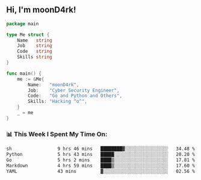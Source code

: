 <h2> Hi, I'm moonD4rk!</h2>

```go
package main

type Me struct {
	Name   string
	Job    string
	Code   string
	Skills string
}

func main() {
	me := &Me{
		Name:   "moonD4rk",
		Job:    "Cyber Security Engineer",
		Code:   "Go and Python and Others",
		Skills: "Hacking ^o^",
	}
	_ = me
}
```

<h3>📊 This Week I Spent My Time On:</h3>
<!-- <img align='right' src="https://github-readme-stats.vercel.app/api?username=moond4rk&show_icons=true&theme=radical", width="300" height="150"> -->

<!--START_SECTION:waka-->

```txt
sh                 9 hrs 46 mins   ████████▓░░░░░░░░░░░░░░░░   34.48 %
Python             5 hrs 43 mins   █████░░░░░░░░░░░░░░░░░░░░   20.20 %
Go                 5 hrs 2 mins    ████▒░░░░░░░░░░░░░░░░░░░░   17.81 %
Markdown           4 hrs 59 mins   ████▒░░░░░░░░░░░░░░░░░░░░   17.60 %
YAML               43 mins         ▓░░░░░░░░░░░░░░░░░░░░░░░░   02.56 %
```

<!--END_SECTION:waka-->

